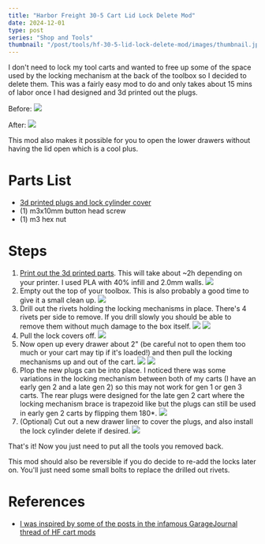 ```yaml
---
title: "Harbor Freight 30-5 Cart Lid Lock Delete Mod"
date: 2024-12-01
type: post
series: "Shop and Tools"
thumbnail: "/post/tools/hf-30-5-lid-lock-delete-mod/images/thumbnail.jpg"
---
```


I don't need to lock my tool carts and wanted to free up some of the space used by the locking mechanism at the back of the toolbox so I decided to delete them. This was a fairly easy mod to do and only takes about 15 mins of labor once I had designed and 3d printed out the plugs.

Before:
![](./images/2.jpg)

After:
![](./images/1.jpg)

This mod also makes it possible for you to open the lower drawers without having the lid open which is a cool plus.

# Parts List
- [3d printed plugs and lock cylinder cover](https://github.com/EddieAbbondanzio/3d-prints/tree/main/hf-30-5-cart-lid-lock-delete-mod/stls)
- (1) m3x10mm button head screw
- (1) m3 hex nut

# Steps

1. [Print out the 3d printed parts](https://github.com/EddieAbbondanzio/3d-prints/tree/main/hf-30-5-cart-lid-lock-delete-mod/stls). This will take about ~2h depending on your printer. I used PLA with 40% infill and 2.0mm walls.
![](./images/3a.png)
2. Empty out the top of your toolbox. This is also probably a good time to give it a small clean up.
![](./images/3b.jpg)
3. Drill out the rivets holding the locking mechanisms in place. There's 4 rivets per side to remove. If you drill slowly you should be able to remove them without much damage to the box itself.
![](./images/4.jpg)
![](./images/5.jpg)
4. Pull the lock covers off.
![](./images/6.jpg)
5. Now open up every drawer about 2" (be careful not to open them too much or your cart may tip if it's loaded!) and then pull the locking mechanisms up and out of the cart.
![](./images/7.jpg)
![](./images/8.jpg)
6. Plop the new plugs can be into place. I noticed there was some variations in the locking mechanism between both of my carts (I have an early gen 2 and a late gen 2) so this may not work for gen 1 or gen 3 carts. The rear plugs were designed for the late gen 2 cart where the locking mechanism brace is trapezoid like but the plugs can still be used in early gen 2 carts by flipping them 180*.
![](./images/9.jpg)
7. (Optional) Cut out a new drawer liner to cover the plugs, and also install the lock cylinder delete if desired.
![](./images/10.jpg)

That's it! Now you just need to put all the tools you removed back.

This mod should also be reversible if you do decide to re-add the locks later on. You'll just need some small bolts to replace the drilled out rivets.

# References
- [I was inspired by some of the posts in the infamous GarageJournal thread of HF cart mods](https://www.garagejournal.com/forum/threads/modifications-to-the-hf-4-and-5-drawer-service-carts-what-changes-have-you-made.137365/page-79#post-7699557)